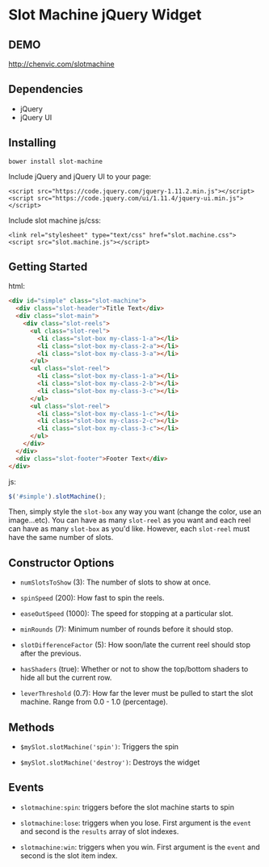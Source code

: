# Slot Machine jQuery Widget

## DEMO

http://chenvic.com/slotmachine

## Dependencies

- jQuery
- jQuery UI

## Installing

```
bower install slot-machine
```

Include jQuery and jQuery UI to your page:

```
<script src="https://code.jquery.com/jquery-1.11.2.min.js"></script>
<script src="https://code.jquery.com/ui/1.11.4/jquery-ui.min.js"></script>
```

Include slot machine js/css:

```
<link rel="stylesheet" type="text/css" href="slot.machine.css">
<script src="slot.machine.js"></script>
```

## Getting Started

html:

```html
<div id="simple" class="slot-machine">
  <div class="slot-header">Title Text</div>
  <div class="slot-main">
    <div class="slot-reels">
      <ul class="slot-reel">
        <li class="slot-box my-class-1-a"></li>
        <li class="slot-box my-class-2-a"></li>
        <li class="slot-box my-class-3-a"></li>
      </ul>
      <ul class="slot-reel">
        <li class="slot-box my-class-1-a"></li>
        <li class="slot-box my-class-2-b"></li>
        <li class="slot-box my-class-3-c"></li>
      </ul>
      <ul class="slot-reel">
        <li class="slot-box my-class-1-c"></li>
        <li class="slot-box my-class-2-c"></li>
        <li class="slot-box my-class-3-c"></li>
      </ul>
    </div>
  </div>
  <div class="slot-footer">Footer Text</div>
</div>
```

js:

```js
$('#simple').slotMachine();
```

Then, simply style the `slot-box` any way you want (change the color, use an image...etc). You can have as many `slot-reel` as you want and each reel can have as many `slot-box` as you'd like. However, each `slot-reel` must have the same number of slots.

## Constructor Options

- `numSlotsToShow` (3): The number of slots to show at once.

- `spinSpeed` (200): How fast to spin the reels.

- `easeOutSpeed` (1000): The speed for stopping at a particular slot.

- `minRounds` (7): Minimum number of rounds before it should stop.

- `slotDifferenceFactor` (5): How soon/late the current reel should stop after the previous.

- `hasShaders` (true): Whether or not to show the top/bottom shaders to hide all but the current row.

- `leverThreshold` (0.7): How far the lever must be pulled to start the slot machine. Range from 0.0 - 1.0 (percentage).

## Methods

- `$mySlot.slotMachine('spin')`: Triggers the spin

- `$mySlot.slotMachine('destroy')`: Destroys the widget

## Events

- `slotmachine:spin`: triggers before the slot machine starts to spin

- `slotmachine:lose`: triggers when you lose. First argument is the `event` and second is the `results` array of slot indexes.

- `slotmachine:win`: triggers when you win. First argument is the `event` and second is the slot item index.